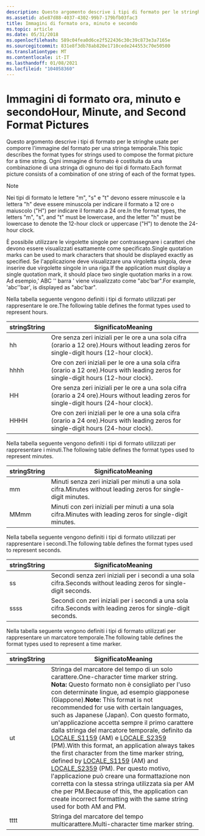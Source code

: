 ```yaml
---
description: Questo argomento descrive i tipi di formato per le stringhe usate per comporre l'immagine del formato per una stringa temporale. Ogni immagine di formato è costituita da una combinazione di una stringa di ognuno dei tipi di formato.
ms.assetid: a5e87d88-4037-4302-99b7-179bfb03fac3
title: Immagini di formato ora, minuto e secondo
ms.topic: article
ms.date: 05/31/2018
ms.openlocfilehash: 589c04fea0d6ce2f522436c30c39c873e3a7165e
ms.sourcegitcommit: 831e8f3db78ab820e1710cede244553c70e50500
ms.translationtype: MT
ms.contentlocale: it-IT
ms.lasthandoff: 01/08/2021
ms.locfileid: "104058360"
---
```

# <a name="hour-minute-and-second-format-pictures"></a><span data-ttu-id="4d126-104">Immagini di formato ora, minuto e secondo</span><span class="sxs-lookup"><span data-stu-id="4d126-104">Hour, Minute, and Second Format Pictures</span></span>

<span data-ttu-id="4d126-105">Questo argomento descrive i tipi di formato per le stringhe usate per comporre l'immagine del formato per una stringa temporale.</span><span class="sxs-lookup"><span data-stu-id="4d126-105">This topic describes the format types for strings used to compose the format picture for a time string.</span></span> <span data-ttu-id="4d126-106">Ogni immagine di formato è costituita da una combinazione di una stringa di ognuno dei tipi di formato.</span><span class="sxs-lookup"><span data-stu-id="4d126-106">Each format picture consists of a combination of one string of each of the format types.</span></span>

> [!Note]  
> <span data-ttu-id="4d126-107">Nei tipi di formato le lettere "m", "s" e "t" devono essere minuscole e la lettera "h" deve essere minuscola per indicare il formato a 12 ore o maiuscolo ("H") per indicare il formato a 24 ore.</span><span class="sxs-lookup"><span data-stu-id="4d126-107">In the format types, the letters "m", "s", and "t" must be lowercase, and the letter "h" must be lowercase to denote the 12-hour clock or uppercase ("H") to denote the 24-hour clock.</span></span>

<span data-ttu-id="4d126-108">È possibile utilizzare le virgolette singole per contrassegnare i caratteri che devono essere visualizzati esattamente come specificato.</span><span class="sxs-lookup"><span data-stu-id="4d126-108">Single quotation marks can be used to mark characters that should be displayed exactly as specified.</span></span> <span data-ttu-id="4d126-109">Se l'applicazione deve visualizzare una virgoletta singola, deve inserire due virgolette singole in una riga.</span><span class="sxs-lookup"><span data-stu-id="4d126-109">If the application must display a single quotation mark, it should place two single quotation marks in a row.</span></span> <span data-ttu-id="4d126-110">Ad esempio,' ABC '' barra ' viene visualizzato come "abc'bar".</span><span class="sxs-lookup"><span data-stu-id="4d126-110">For example, 'abc''bar', is displayed as "abc'bar".</span></span>

<span data-ttu-id="4d126-111">Nella tabella seguente vengono definiti i tipi di formato utilizzati per rappresentare le ore.</span><span class="sxs-lookup"><span data-stu-id="4d126-111">The following table defines the format types used to represent hours.</span></span>

| <span data-ttu-id="4d126-112">string</span><span class="sxs-lookup"><span data-stu-id="4d126-112">String</span></span> | <span data-ttu-id="4d126-113">Significato</span><span class="sxs-lookup"><span data-stu-id="4d126-113">Meaning</span></span>                                                             |
|--------|---------------------------------------------------------------------|
| <span data-ttu-id="4d126-114">h</span><span class="sxs-lookup"><span data-stu-id="4d126-114">h</span></span>      | <span data-ttu-id="4d126-115">Ore senza zeri iniziali per le ore a una sola cifra (orario a 12 ore).</span><span class="sxs-lookup"><span data-stu-id="4d126-115">Hours without leading zeros for single-digit hours (12-hour clock).</span></span> |
| <span data-ttu-id="4d126-116">hh</span><span class="sxs-lookup"><span data-stu-id="4d126-116">hh</span></span>     | <span data-ttu-id="4d126-117">Ore con zeri iniziali per le ore a una sola cifra (orario a 12 ore).</span><span class="sxs-lookup"><span data-stu-id="4d126-117">Hours with leading zeros for single-digit hours (12-hour clock).</span></span>    |
| <span data-ttu-id="4d126-118">H</span><span class="sxs-lookup"><span data-stu-id="4d126-118">H</span></span>      | <span data-ttu-id="4d126-119">Ore senza zeri iniziali per le ore a una sola cifra (orario a 24 ore).</span><span class="sxs-lookup"><span data-stu-id="4d126-119">Hours without leading zeros for single-digit hours (24-hour clock).</span></span> |
| <span data-ttu-id="4d126-120">HH</span><span class="sxs-lookup"><span data-stu-id="4d126-120">HH</span></span>     | <span data-ttu-id="4d126-121">Ore con zeri iniziali per le ore a una sola cifra (orario a 24 ore).</span><span class="sxs-lookup"><span data-stu-id="4d126-121">Hours with leading zeros for single-digit hours (24-hour clock).</span></span>    |

<span data-ttu-id="4d126-122">Nella tabella seguente vengono definiti i tipi di formato utilizzati per rappresentare i minuti.</span><span class="sxs-lookup"><span data-stu-id="4d126-122">The following table defines the format types used to represent minutes.</span></span>

| <span data-ttu-id="4d126-123">string</span><span class="sxs-lookup"><span data-stu-id="4d126-123">String</span></span> | <span data-ttu-id="4d126-124">Significato</span><span class="sxs-lookup"><span data-stu-id="4d126-124">Meaning</span></span>                                                 |
|--------|---------------------------------------------------------|
| <span data-ttu-id="4d126-125">m</span><span class="sxs-lookup"><span data-stu-id="4d126-125">m</span></span>      | <span data-ttu-id="4d126-126">Minuti senza zeri iniziali per minuti a una sola cifra.</span><span class="sxs-lookup"><span data-stu-id="4d126-126">Minutes without leading zeros for single-digit minutes.</span></span> |
| <span data-ttu-id="4d126-127">MM</span><span class="sxs-lookup"><span data-stu-id="4d126-127">mm</span></span>     | <span data-ttu-id="4d126-128">Minuti con zeri iniziali per minuti a una sola cifra.</span><span class="sxs-lookup"><span data-stu-id="4d126-128">Minutes with leading zeros for single-digit minutes.</span></span>    |

<span data-ttu-id="4d126-129">Nella tabella seguente vengono definiti i tipi di formato utilizzati per rappresentare i secondi.</span><span class="sxs-lookup"><span data-stu-id="4d126-129">The following table defines the format types used to represent seconds.</span></span>

| <span data-ttu-id="4d126-130">string</span><span class="sxs-lookup"><span data-stu-id="4d126-130">String</span></span> | <span data-ttu-id="4d126-131">Significato</span><span class="sxs-lookup"><span data-stu-id="4d126-131">Meaning</span></span>                                                 |
|--------|---------------------------------------------------------|
| <span data-ttu-id="4d126-132">s</span><span class="sxs-lookup"><span data-stu-id="4d126-132">s</span></span>      | <span data-ttu-id="4d126-133">Secondi senza zeri iniziali per i secondi a una sola cifra.</span><span class="sxs-lookup"><span data-stu-id="4d126-133">Seconds without leading zeros for single-digit seconds.</span></span> |
| <span data-ttu-id="4d126-134">ss</span><span class="sxs-lookup"><span data-stu-id="4d126-134">ss</span></span>     | <span data-ttu-id="4d126-135">Secondi con zeri iniziali per i secondi a una sola cifra.</span><span class="sxs-lookup"><span data-stu-id="4d126-135">Seconds with leading zeros for single-digit seconds.</span></span>    |

<span data-ttu-id="4d126-136">Nella tabella seguente vengono definiti i tipi di formato utilizzati per rappresentare un marcatore temporale.</span><span class="sxs-lookup"><span data-stu-id="4d126-136">The following table defines the format types used to represent a time marker.</span></span>

| <span data-ttu-id="4d126-137">string</span><span class="sxs-lookup"><span data-stu-id="4d126-137">String</span></span> | <span data-ttu-id="4d126-138">Significato</span><span class="sxs-lookup"><span data-stu-id="4d126-138">Meaning</span></span>|
| ---    | ---    |
| <span data-ttu-id="4d126-139">u</span><span class="sxs-lookup"><span data-stu-id="4d126-139">t</span></span>      | <span data-ttu-id="4d126-140">Stringa del marcatore del tempo di un solo carattere.</span><span class="sxs-lookup"><span data-stu-id="4d126-140">One-character time marker string.</span></span><br /><span data-ttu-id="4d126-141">**Nota:** Questo formato non è consigliato per l'uso con determinate lingue, ad esempio giapponese (Giappone).</span><span class="sxs-lookup"><span data-stu-id="4d126-141">**Note:** This format is not recommended for use with certain languages, such as Japanese (Japan).</span></span> <span data-ttu-id="4d126-142">Con questo formato, un'applicazione accetta sempre il primo carattere dalla stringa del marcatore temporale, definito da [LOCALE_S1159](locale-s1159.md) (AM) e [LOCALE_S2359](locale-s2359.md) (PM).</span><span class="sxs-lookup"><span data-stu-id="4d126-142">With this format, an application always takes the first character from the time marker string, defined by [LOCALE_S1159](locale-s1159.md) (AM) and [LOCALE_S2359](locale-s2359.md) (PM).</span></span> <span data-ttu-id="4d126-143">Per questo motivo, l'applicazione può creare una formattazione non corretta con la stessa stringa utilizzata sia per AM che per PM.</span><span class="sxs-lookup"><span data-stu-id="4d126-143">Because of this, the application can create incorrect formatting with the same string used for both AM and PM.</span></span>|
| <span data-ttu-id="4d126-144">tt</span><span class="sxs-lookup"><span data-stu-id="4d126-144">tt</span></span>     | <span data-ttu-id="4d126-145">Stringa del marcatore del tempo multicarattere.</span><span class="sxs-lookup"><span data-stu-id="4d126-145">Multi-character time marker string.</span></span> |
